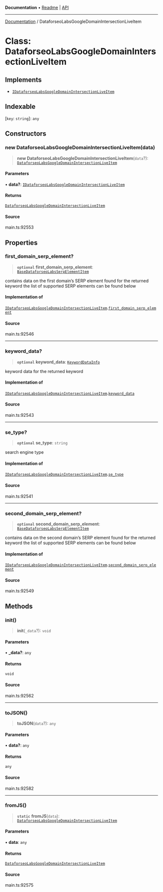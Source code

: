 **Documentation** • [Readme](../README.md) \| [API](../globals.md)

***

[Documentation](../README.md) / DataforseoLabsGoogleDomainIntersectionLiveItem

# Class: DataforseoLabsGoogleDomainIntersectionLiveItem

## Implements

- [`IDataforseoLabsGoogleDomainIntersectionLiveItem`](../interfaces/IDataforseoLabsGoogleDomainIntersectionLiveItem.md)

## Indexable

 \[`key`: `string`\]: `any`

## Constructors

### new DataforseoLabsGoogleDomainIntersectionLiveItem(data)

> **new DataforseoLabsGoogleDomainIntersectionLiveItem**(`data`?): [`DataforseoLabsGoogleDomainIntersectionLiveItem`](DataforseoLabsGoogleDomainIntersectionLiveItem.md)

#### Parameters

• **data?**: [`IDataforseoLabsGoogleDomainIntersectionLiveItem`](../interfaces/IDataforseoLabsGoogleDomainIntersectionLiveItem.md)

#### Returns

[`DataforseoLabsGoogleDomainIntersectionLiveItem`](DataforseoLabsGoogleDomainIntersectionLiveItem.md)

#### Source

main.ts:92553

## Properties

### first\_domain\_serp\_element?

> **`optional`** **first\_domain\_serp\_element**: [`BaseDataforseoLabsSerpElementItem`](BaseDataforseoLabsSerpElementItem.md)

contains data on the first domain’s SERP element found for the returned keyword
the list of supported SERP elements can be found below

#### Implementation of

[`IDataforseoLabsGoogleDomainIntersectionLiveItem`](../interfaces/IDataforseoLabsGoogleDomainIntersectionLiveItem.md).[`first_domain_serp_element`](../interfaces/IDataforseoLabsGoogleDomainIntersectionLiveItem.md#first_domain_serp_element)

#### Source

main.ts:92546

***

### keyword\_data?

> **`optional`** **keyword\_data**: [`KeywordDataInfo`](KeywordDataInfo.md)

keyword data for the returned keyword

#### Implementation of

[`IDataforseoLabsGoogleDomainIntersectionLiveItem`](../interfaces/IDataforseoLabsGoogleDomainIntersectionLiveItem.md).[`keyword_data`](../interfaces/IDataforseoLabsGoogleDomainIntersectionLiveItem.md#keyword_data)

#### Source

main.ts:92543

***

### se\_type?

> **`optional`** **se\_type**: `string`

search engine type

#### Implementation of

[`IDataforseoLabsGoogleDomainIntersectionLiveItem`](../interfaces/IDataforseoLabsGoogleDomainIntersectionLiveItem.md).[`se_type`](../interfaces/IDataforseoLabsGoogleDomainIntersectionLiveItem.md#se_type)

#### Source

main.ts:92541

***

### second\_domain\_serp\_element?

> **`optional`** **second\_domain\_serp\_element**: [`BaseDataforseoLabsSerpElementItem`](BaseDataforseoLabsSerpElementItem.md)

contains data on the second domain’s SERP element found for the returned keyword
the list of supported SERP elements can be found below

#### Implementation of

[`IDataforseoLabsGoogleDomainIntersectionLiveItem`](../interfaces/IDataforseoLabsGoogleDomainIntersectionLiveItem.md).[`second_domain_serp_element`](../interfaces/IDataforseoLabsGoogleDomainIntersectionLiveItem.md#second_domain_serp_element)

#### Source

main.ts:92549

## Methods

### init()

> **init**(`_data`?): `void`

#### Parameters

• **\_data?**: `any`

#### Returns

`void`

#### Source

main.ts:92562

***

### toJSON()

> **toJSON**(`data`?): `any`

#### Parameters

• **data?**: `any`

#### Returns

`any`

#### Source

main.ts:92582

***

### fromJS()

> **`static`** **fromJS**(`data`): [`DataforseoLabsGoogleDomainIntersectionLiveItem`](DataforseoLabsGoogleDomainIntersectionLiveItem.md)

#### Parameters

• **data**: `any`

#### Returns

[`DataforseoLabsGoogleDomainIntersectionLiveItem`](DataforseoLabsGoogleDomainIntersectionLiveItem.md)

#### Source

main.ts:92575

